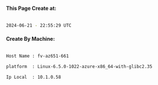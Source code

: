 
   
#### This Page Create at:

```bash

2024-06-21 - 22:55:29 UTC

```

#### Create By Machine:

```bash

Host Name : fv-az651-661

platform  : Linux-6.5.0-1022-azure-x86_64-with-glibc2.35

Ip Local  : 10.1.0.58

```

